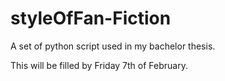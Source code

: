 # styleOfFan-Fiction
A set of python script used in my bachelor thesis.

This will be filled by Friday 7th of February.
